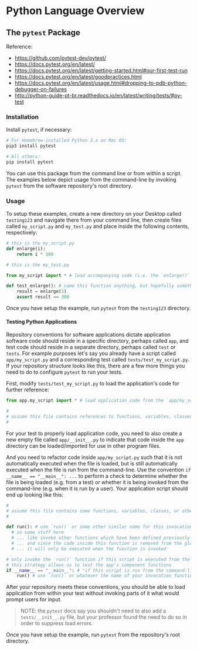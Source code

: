 # Python Language Overview

## The `pytest` Package

Reference:

  + https://github.com/pytest-dev/pytest/
  + https://docs.pytest.org/en/latest/
  + https://docs.pytest.org/en/latest/getting-started.html#our-first-test-run
  + https://docs.pytest.org/en/latest/goodpractices.html
  + https://docs.pytest.org/en/latest/usage.html#dropping-to-pdb-python-debugger-on-failures
  + http://python-guide-pt-br.readthedocs.io/en/latest/writing/tests/#py-test

### Installation

Install `pytest`, if necessary:

```` sh
# For Homebrew-installed Python 3.x on Mac OS:
pip3 install pytest

# All others:
pip install pytest
````

You can use this package from the command line or from within a script. The examples below depict usage from the command-line by invoking `pytest` from the software repository's root directory.

### Usage

To setup these examples, create a new directory on your Desktop called `testing123` and navigate there from your command line, then create files called `my_script.py` and `my_test.py` and place inside the following contents, respectively:

```python
# this is the my_script.py
def enlarge(i):
    return i * 100
```

```python
# this is the my_test.py

from my_script import * # load accompanying code (i.e. the `enlarge()` function to avoid NameError: name 'enlarge' is not defined

def test_enlarge(): # name this function anything, but hopefully something corresponding to the function it is testing
    result = enlarge(3)
    assert result == 300
```

Once you have setup the example, run `pytest` from the `testing123` directory.

#### Testing Python Applications

Repository conventions for software applications dictate application software code should reside in a specific directory, perhaps called `app`, and test code should reside in a separate directory, perhaps called `test` or `tests`. For example purposes let's say you already have a script called `app/my_script.py` and a corresponding test called `tests/test_my_script.py`. If your repository structure looks like this, there are a few more things you need to do to configure `pytest` to run your tests.

First, modify `tests/test_my_script.py` to load the application's code for further reference:

```python
from app.my_script import * # load application code from the `app/my_script.py` file into the test for further use

#
# assume this file contains references to functions, variables, classes, or other code specified inside the `app/my_script.py` file
#
```

For your test to properly load application code, you need to also create a new empty file called `app/__init__.py` to indicate that code inside the `app` directory can be loaded/imported for use in other program files.

And you need to refactor code inside `app/my_script.py` such that it is not automatically executed when the file is loaded, but is still automatically executed when the file is run from the command-line. Use the convention `if __name__ == "__main__": ...` to perform a check to determine whether the file is being loaded (e.g. from a test) or whether it is being invoked from the command-line (e.g. when it is run by a user). Your application script should end up looking like this:

```python
#
# assume this file contains some functions, variables, classes, or other code
#

def run(): # use `run()` or some other similar name for this invocation function
  # so some stuff here
  # ... like invoke other functions which have been defined previously in this file
  # ... and since the code inside this function is removed from the global scope,
  # ... it will only be executed when the function is invoked

# only invoke the `run()` function if this script is executed from the command line.
# this strategy allows us to test the app's component functions
if __name__ == "__main__": # "if this script is run from the command-line"
    run() # use `run()` or whatever the name of your invocation function is
```

After your repository meets these conventions, you should be able to load application from within your test without invoking parts of it what would prompt users for input.

> NOTE: the `pytest` docs say you shouldn't need to also add a `tests/__init__.py` file, but your professor found the need to do so in order to suppress load errors.

Once you have setup the example, run `pytest` from the repository's root directory.
